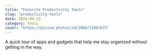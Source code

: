 ```yaml
---
title: "Favorite Productivity Tools"
slug: "productivity-tools"
date: 2024-04-12
category: Tools
cover: "https://picsum.photos/id/1060/1200/675"
---
```


A quick tour of apps and gadgets that help me stay organized without getting in the way.


